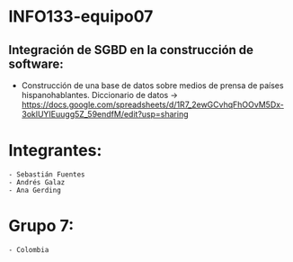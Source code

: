 # INFO133-equipo07
## Integración de SGBD en la construcción de software:
- Construcción de una base de datos sobre medios de prensa de países hispanohablantes.
Diccionario de datos -> https://docs.google.com/spreadsheets/d/1R7_2ewGCvhqFhOOvM5Dx-3oklUYIEuugg5Z_59endfM/edit?usp=sharing

# Integrantes:
    - Sebastián Fuentes
    - Andrés Galaz
    - Ana Gerding

# Grupo 7:
    - Colombia
